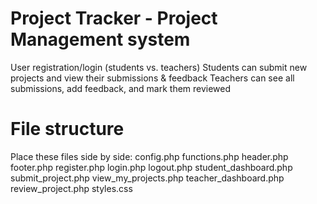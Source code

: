 Project Tracker - Project Management system
===========================
User registration/login (students vs. teachers)
Students can submit new projects and view their submissions & feedback
Teachers can see all submissions, add feedback, and mark them reviewed


File structure
===============
Place these files side by side:
config.php
functions.php
header.php
footer.php
register.php
login.php
logout.php
student_dashboard.php
submit_project.php
view_my_projects.php
teacher_dashboard.php
review_project.php
styles.css
